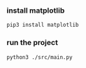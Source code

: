 ### install matplotlib
```
pip3 install matplotlib
```

### run the project
```
python3 ./src/main.py
```